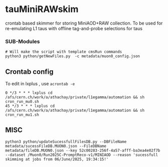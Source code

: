 # tauMiniRAWskim
crontab based skimmer for storing MiniAOD+RAW collection. To be used for re-emulating L1 taus with offline tag-and-probe selections for taus

### SUB-Modules
```
# Will make the script with template cmsRun commands
python3 python/getNewFiles.py  -c metadata/muon0_config.json
```

## Crontab config
To edit in lxplus , use `acrontab -e`
```
0 */3 * * * lxplus cd /afs/cern.ch/work/a/athachay/private/l1egamma/automation && sh cron_run_mu0.sh
45 */3 * * * lxplus cd /afs/cern.ch/work/a/athachay/private/l1egamma/automation && sh cron_run_mu1.sh
```


## MISC

```
python3 python/updateSucessfullFilesDB.py --DBFileName metadata/sucessFileDB.MUON0.json --FileDBName metadata/fileDB.MUON0.json --key 52c00283-256f-4a57-afff-ba3ea4e02f7b --dataset /Muon0/Run2025C-PromptReco-v1/MINIAOD --reason 'sucessfull skimming at jobs from 06/June/2025, 19:34:15!'
```


